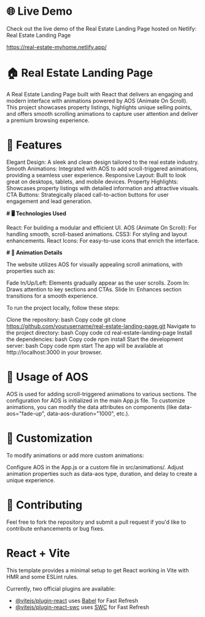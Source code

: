 # 🌐 Live Demo
Check out the live demo of the Real Estate Landing Page hosted on Netlify: Real Estate Landing Page

https://real-estate-myhome.netlify.app/

# 🏠 Real Estate Landing Page

A Real Estate Landing Page built with React that delivers an engaging and modern interface with animations powered by AOS (Animate On Scroll). This project showcases property listings, highlights unique selling points, and offers smooth scrolling animations to capture user attention and deliver a premium browsing experience.

# 🌟 Features

Elegant Design: A sleek and clean design tailored to the real estate industry.
Smooth Animations: Integrated with AOS to add scroll-triggered animations, providing a seamless user experience.
Responsive Layout: Built to look great on desktops, tablets, and mobile devices.
Property Highlights: Showcases property listings with detailed information and attractive visuals.
CTA Buttons: Strategically placed call-to-action buttons for user engagement and lead generation.

**# 🖥️ Technologies Used**

React: For building a modular and efficient UI.
AOS (Animate On Scroll): For handling smooth, scroll-based animations.
CSS3: For styling and layout enhancements.
React Icons: For easy-to-use icons that enrich the interface.

**# 🎨 Animation Details**

The website utilizes AOS for visually appealing scroll animations, with properties such as:

Fade In/Up/Left: Elements gradually appear as the user scrolls.
Zoom In: Draws attention to key sections and CTAs.
Slide In: Enhances section transitions for a smooth experience.



To run the project locally, follow these steps:

Clone the repository:
bash
Copy code
git clone https://github.com/yourusername/real-estate-landing-page.git
Navigate to the project directory:
bash
Copy code
cd real-estate-landing-page
Install the dependencies:
bash
Copy code
npm install
Start the development server:
bash
Copy code
npm start
The app will be available at http://localhost:3000 in your browser.

# 🎨 Usage of AOS
AOS is used for adding scroll-triggered animations to various sections. The configuration for AOS is initialized in the main App.js file. To customize animations, you can modify the data attributes on components (like data-aos="fade-up", data-aos-duration="1000", etc.).


# 🔧 Customization
To modify animations or add more custom animations:

Configure AOS in the App.js or a custom file in src/animations/.
Adjust animation properties such as data-aos type, duration, and delay to create a unique experience.


# 📝 Contributing

Feel free to fork the repository and submit a pull request if you'd like to contribute enhancements or bug fixes.

# React + Vite

This template provides a minimal setup to get React working in Vite with HMR and some ESLint rules.

Currently, two official plugins are available:

- [@vitejs/plugin-react](https://github.com/vitejs/vite-plugin-react/blob/main/packages/plugin-react/README.md) uses [Babel](https://babeljs.io/) for Fast Refresh
- [@vitejs/plugin-react-swc](https://github.com/vitejs/vite-plugin-react-swc) uses [SWC](https://swc.rs/) for Fast Refresh

